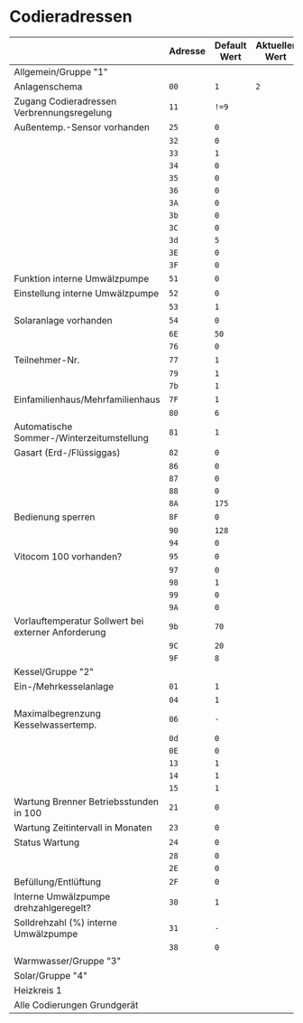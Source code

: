 # Codieradressen

||Adresse|Default Wert|Aktueller Wert|Adresse (vcontrold)|
|---|---|---|---|---|
|Allgemein/Gruppe "1"|
|Anlagenschema|`00`|`1`|`2`|`0x7700`|
|Zugang Codieradressen Verbrennungsregelung|`11`|`!=9`||||
|Außentemp.-Sensor vorhanden|`25`|`0`||||
||`32`|`0`||||
||`33`|`1`||||
||`34`|`0`||||
||`35`|`0`||||
||`36`|`0`||||
||`3A`|`0`||||
||`3b`|`0`||||
||`3C`|`0`||||
||`3d`|`5`||||
||`3E`|`0`||||
||`3F`|`0`||||
|Funktion interne Umwälzpumpe|`51`|`0`||||
|Einstellung interne Umwälzpumpe|`52`|`0`||||
||`53`|`1`||||
|Solaranlage vorhanden|`54`|`0`||||
||`6E`|`50`||||
||`76`|`0`||||
|Teilnehmer-Nr.|`77`|`1`||||
||`79`|`1`||||
||`7b`|`1`||||
|Einfamilienhaus/Mehrfamilienhaus|`7F`|`1`||||
||`80`|`6`||||
|Automatische Sommer-/Winterzeitumstellung|`81`|`1`||||
|Gasart (Erd-/Flüssiggas)|`82`|`0`||||
||`86`|`0`||||
||`87`|`0`||||
||`88`|`0`||||
||`8A`|`175`||||
|Bedienung sperren|`8F`|`0`||||
||`90`|`128`||||
||`94`|`0`||||
|Vitocom 100 vorhanden?|`95`|`0`||||
||`97`|`0`||||
||`98`|`1`||||
||`99`|`0`||||
||`9A`|`0`||||
|Vorlauftemperatur Sollwert bei externer Anforderung|`9b`|`70`||||
||`9C`|`20`||||
||`9F`|`8`||||
|Kessel/Gruppe "2"|
|Ein-/Mehrkesselanlage|`01`|`1`||||
||`04`|`1`||||
|Maximalbegrenzung Kesselwassertemp.|`06`|`-`||||
||`0d`|`0`||||
||`0E`|`0`||||
||`13`|`1`||||
||`14`|`1`||||
||`15`|`1`||||
|Wartung Brenner Betriebsstunden in 100|`21`|`0`||||
|Wartung Zeitintervall in Monaten|`23`|`0`||||
|Status Wartung|`24`|`0`||||
||`28`|`0`||||
||`2E`|`0`||||
|Befüllung/Entlüftung|`2F`|`0`||||
|Interne Umwälzpumpe drehzahlgeregelt?|`30`|`1`||||
|Solldrehzahl (%) interne Umwälzpumpe|`31`|`-`||||
||`38`|`0`||||
|Warmwasser/Gruppe "3"|
|Solar/Gruppe "4"|
|Heizkreis 1|
|Alle Codierungen Grundgerät|
